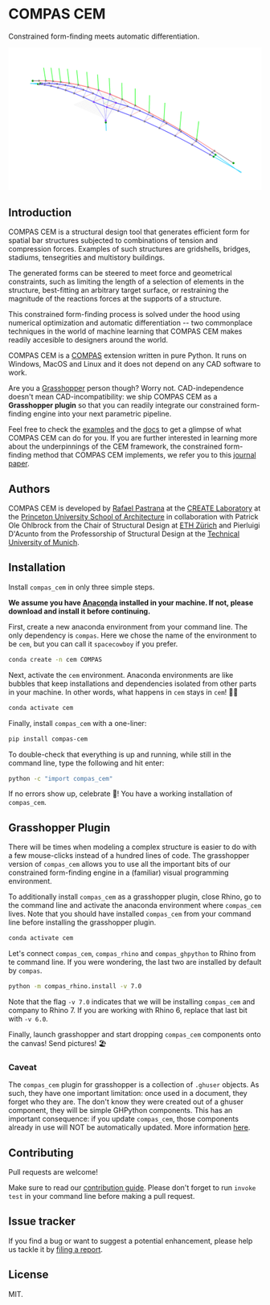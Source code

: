 # COMPAS CEM

Constrained form-finding meets automatic differentiation.

![sihl_bridge](./docs/_images/front_cover.png)

## Introduction

COMPAS CEM is a structural design tool that generates efficient form for spatial bar structures subjected to combinations of tension and compression forces.
Examples of such structures are gridshells, bridges, stadiums, tensegrities and multistory buildings.

The generated forms can be steered to meet force and geometrical constraints, such as limiting the length of a selection of elements in the structure, best-fitting an arbitrary target surface, or restraining the magnitude of the reactions forces at the supports of a structure. 

This constrained form-finding process is solved under the hood using numerical optimization and automatic differentiation -- two commonplace techniques in the world of machine learning that COMPAS CEM makes readily accesible to designers around the world.

COMPAS CEM is a [COMPAS](https://compas.dev) extension written in pure Python. It runs on Windows, MacOS and Linux and it does not depend on any CAD software to work.

Are you a [Grasshopper](https://grasshopper3d.com) person though? Worry not. CAD-independence doesn't mean CAD-incompatibility: we ship COMPAS CEM as a **Grasshopper plugin** so that you can readily integrate our constrained form-finding engine into your next parametric pipeline.

Feel free to check the [examples](https://github.com/arpastrana/compas_cem/tree/master/examples/) and the [docs](https://arpastrana.github.io/compas_cem) to get a glimpse of what COMPAS CEM can do for you.
If you are further interested in learning more about the underpinnings of the CEM framework, the constrained form-finding method that COMPAS CEM implements, we refer you to this [journal paper](https://www.sciencedirect.com/science/article/abs/pii/S0010448519305342).

## Authors

COMPAS CEM is developed by [Rafael Pastrana](https://pastrana.xyz) at the [CREATE Laboratory](https://createlaboratory.org) at the [Princeton University School of Architecture](https://soa.princeton.edu/) in collaboration with Patrick Ole Ohlbrock from the Chair of Structural Design at [ETH Zürich](http://www.schwartz.arch.ethz.ch/) and Pierluigi D'Acunto from the Professorship of Structural Design at the [Technical University of Munich](https://www.tum.de/en/).

## Installation

Install `compas_cem` in only three simple steps.

**We assume you have [Anaconda](https://www.anaconda.com/) installed in your machine. If not, please download and install it before continuing.**

First, create a new anaconda environment from your command line. The only dependency is `compas`.
Here we chose the name of the environment to be `cem`, but you can call it `spacecowboy` if you prefer.

```bash
conda create -n cem COMPAS
```

Next, activate the `cem` environment. Anaconda environments are like bubbles that keep installations and dependencies isolated from other parts in your machine. In other words, what happens in `cem` stays in `cem`! 🕺🏻

```bash
conda activate cem
```

Finally, install `compas_cem` with a one-liner:

```bash
pip install compas-cem
```

To double-check that everything is up and running, while still in the command line, type the following and hit enter:

```bash
python -c "import compas_cem"
```

If no errors show up, celebrate 🎉! You have a working installation of `compas_cem`.

## Grasshopper Plugin

There will be times when modeling a complex structure is easier to do with a few mouse-clicks instead of a hundred lines of code.
The grasshopper version of `compas_cem` allows you to use all the important bits of our constrained form-finding engine in a (familiar) visual programming environment. 

To additionally install `compas_cem` as a grasshopper plugin, close Rhino, go to the command line and activate the anaconda environment where `compas_cem` lives. Note that you should have installed `compas_cem` from your command line before installing the grasshopper plugin. 

```bash
conda activate cem
```
Let's connect ``compas_cem``, ``compas_rhino`` and ``compas_ghpython`` to Rhino from te command line. 
If you were wondering, the last two are installed by default by ``compas``.

```bash
python -m compas_rhino.install -v 7.0
```

Note that the flag `-v 7.0` indicates that we will be installing `compas_cem` and company to Rhino 7.
If you are working with Rhino 6, replace that last bit with `-v 6.0`.

Finally, launch grasshopper and start dropping `compas_cem` components onto the canvas! Send pictures! 🏖 

### Caveat

The `compas_cem` plugin for grasshopper is a collection of `.ghuser` objects. As such, they have one important limitation: once used in a document, they forget who they are. The don't know they were created out of a ghuser component, they will be simple GHPython components. This has an important consequence: if you update `compas_cem`, those components already in use will NOT be automatically updated. More information [here](https://github.com/compas-dev/compas-actions.ghpython_components).

## Contributing

Pull requests are welcome!

Make sure to read our [contribution guide](https://github.com/arpastrana/compas_cem/tree/master/CONTRIBUTING.md).
Please don't forget to run ``invoke test`` in your command line before making a pull request.

## Issue tracker

If you find a bug or want to suggest a potential enhancement,
please help us tackle it by [filing a report](https://github.com/arpastrana/compas_cem/issues).

## License

MIT.
